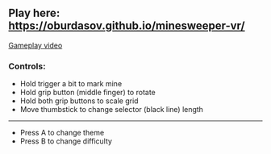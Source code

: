## Play here: https://oburdasov.github.io/minesweeper-vr/

<a href="https://www.youtube.com/watch?v=sf-fI50XTMc" target="_blank">Gameplay video</a>

### Controls:

- Hold trigger a bit to mark mine
- Hold grip button (middle finger) to rotate
- Hold both grip buttons to scale grid
- Move thumbstick to change selector (black line) length

---

- Press A to change theme
- Press B to change difficulty
